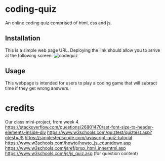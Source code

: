# coding-quiz
An online coding quiz comprised of html, css and js.



## Installation

This is a simple web page URL. Deploying the link should allow you to arrive at the following screen: 
![codequiz](https://github.com/ltuckr/coding-quiz/assets/128933116/2a29bae7-6e1d-42e4-9b88-afa6bb5bb4d7)



## Usage

This webpage is intended for users to play a coding game that will subract time if they get wrong answers. 




# credits
Our class mini-project, from week 4.
https://stackoverflow.com/questions/26801470/set-font-size-to-header-elements-inside-div
https://www.w3schools.com/quiztest/quiztest.asp?qtest=JS
https://simplestepscode.com/javascript-quiz-tutorial
https://www.w3schools.com/howto/howto_js_countdown.asp
https://www.w3schools.com/jsref/prop_html_innerhtml.asp
https://www.w3schools.com/js/js_quiz.asp (for question content)

